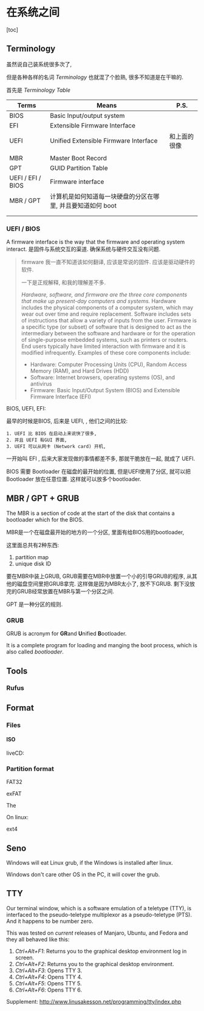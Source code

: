 # 在系统之间

[toc]

## Terminology

虽然说自己装系统很多次了,

但是各种各样的名词 *Terminology* 也就混了个脸熟, 很多不知道是在干嘛的.



首先是 *Terminology Table*



| Terms             | Means                                                       | P.S.         |
| ----------------- | ----------------------------------------------------------- | ------------ |
| BIOS              | Basic Input/output system                                   |              |
| EFI               | Extensible Firmware Interface                               |              |
| UEFI              | Unified Extensible Firmware Interface                       | 和上面的很像 |
|                   |                                                             |              |
| MBR               | Master Boot Record                                          |              |
| GPT               | GUID Partition Table                                        |              |
| UEFI / EFI / BIOS | Firmware interface                                          |              |
| MBR / GPT         | 计算机是如何知道每一块硬盘的分区在哪里, 并且要知道如何 boot |              |
|                   |                                                             |              |
|                   |                                                             |              |





### UEFI / BIOS

A firmware interface is the way that the firmware and operating system interact. 是固件与系统交互的渠道. 确保系统与硬件交互没有问题.



> firmware 我一直不知道该如何翻译, 应该是常说的固件. 应该是驱动硬件的软件.
>
> 一下是正规解释, 和我的理解差不多.
>
> *Hardware, software, and firmware are the three core components that make up present-day computers and systems.* Hardware includes the physical components of a computer system, which may wear out over time and require replacement. Software includes sets of instructions that allow a variety of inputs from the user. Firmware is a specific type (or subset) of software that is designed to act as the intermediary between the software and hardware or for the operation of single-purpose embedded systems, such as printers or routers. End users typically have limited interaction with firmware and it is modified infrequently. Examples of these core components include:
>
> - Hardware: Computer Processing Units (CPU), Random Access Memory (RAM), and Hard Drives (HDD)
> - Software: Internet browsers, operating systems (OS), and antivirus
> - Firmware: Basic Input/Output System (BIOS) and Extensible Firmware Interface (EFI)



BIOS, UEFI, EFI:

最早的时候是BIOS, 后来是 UEFI, , 他们之间的比较: 

 	1. UEFI 比 BIOS 在启动上来说快了很多, 
 	2. 并且 UEFI 有GUI 界面, 
 	3. UEFI 可以从网卡 (Network card) 开机,

一开始叫 EFI , 后来大家发现做的事情都差不多, 那就干脆放在一起, 就成了 UEFI.

BIOS 需要 Bootloader 在磁盘的最开始的位置, 但是UEFI使用了分区, 就可以把 Bootloader 放在任意位置. 这样就可以放多个bootloader. 



## MBR / GPT + GRUB

The MBR is a section of code at the start of the disk that contains a bootloader which for the BIOS.

MBR是一个在磁盘最开始的地方的一个分区, 里面有给BIOS用的bootloader, 

这里面总共有2种东西:

1. partition map
2. unique disk ID

要在MBR中装上GRUB, GRUB需要在MBR中放置一个小的引导GRUB的程序, 从其他的磁盘空间里把GRUB拿完. 这样做是因为MBR太小了, 放不下GRUB. 剩下没放完的GRUB经常放置在MBR与第一个分区之间.



GPT 是一种分区的规则. 





### GRUB

GRUB is acronym for **GR**and **U**nified **B**ootloader.

It is a complete program for loading and manging the boot process, which is also called *bootloader*.





## Tools







### Rufus







## Format





### Files



#### ISO

liveCD:



### Partition format

FAT32



exFAT

The 



On linux:

ext4







## Seno

Windows will eat Linux grub, if the Windows is installed after linux. 

Windows don't care other OS in the PC, it will cover the grub.  





## TTY

Our terminal window, which is a software emulation of a teletype (TTY), is interfaced to the pseudo-teletype multiplexor as a pseudo-teletype (PTS). And it happens to be number zero.

This was tested on *current* releases of Manjaro, Ubuntu, and Fedora and they all behaved like this:

1. *Ctrl+Alt+F1*: Returns you to the graphical desktop environment log in screen.
2. *Ctrl+Alt+F2*: Returns you to the graphical desktop environment.
3. *Ctrl+Alt+F3*: Opens TTY 3.
4. *Ctrl+Alt+F4*: Opens TTY 4.
5. *Ctrl+Alt+F5*: Opens TTY 5.
6. *Ctrl+Alt+F6*: Opens TTY 6.

Supplement: http://www.linusakesson.net/programming/tty/index.php
